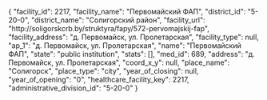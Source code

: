 {
    "facility_id": 2217,
    "facility_name": "Первомайский ФАП",
    "district_id": "5-20-0",
    "district_name": "Солигорский район",
    "facility_url": "http:\/\/soligorskcrb.by\/struktyra\/fapy\/572-pervomajskij-fap",
    "facility_address": "д. Первомайск, ул. Пролетарская",
    "facility_type": null,
    "ap_1": "д. Первомайск, ул. Пролетарская",
    "name": "Первомайский ФАП",
    "state": "public institution",
    "stats": [],
    "med_id": 689,
    "address": "д. Первомайск, ул. Пролетарская",
    "coord_x_y": null,
    "place_name": "Солигорск",
    "place_type": "city",
    "year_of_closing": null,
    "year_of_opening": "0",
    "healthcare_facility_key": 2217,
    "administrative_division_id": "5-20-0"
}